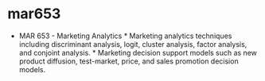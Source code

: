 # mar653
* MAR 653 - Marketing Analytics     * Marketing analytics techniques including discriminant analysis, logit, cluster analysis, factor analysis, and conjoint analysis.      * Marketing decision support models such as new product diffusion, test-market, price, and sales promotion decision models.
